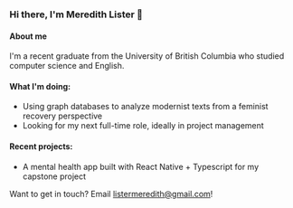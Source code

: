 ### Hi there, I'm Meredith Lister 👋

#### About me
I'm a recent graduate from the University of British Columbia who studied computer science and English.

#### What I'm doing:
- Using graph databases to analyze modernist texts from a feminist recovery perspective
- Looking for my next full-time role, ideally in project management

#### Recent projects:
- A mental health app built with React Native + Typescript for my capstone project

Want to get in touch? Email [listermeredith@gmail.com](mailto:listermeredith@gmail.com)!
